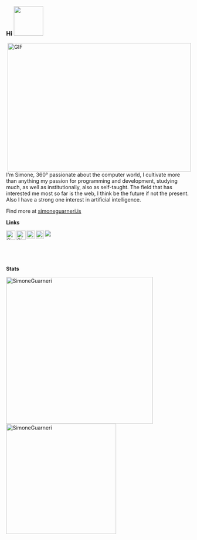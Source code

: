 ### Hi <img src="https://media3.giphy.com/media/mVWFDI1t56KLuzgWav/giphy.gif" width="80px" height="80px">

<img align="right" alt="GIF" src="https://cdn.dribbble.com/users/1235346/screenshots/3252385/job.gif" width="500" height="350" margin="10px" />

<p>I'm Simone, 360° passionate about the computer world, I cultivate more than anything
my passion for programming and development, studying
much, as well as institutionally, also as self-taught. The
field that has interested me most so far is the web, I think
be the future if not the present. Also I have a strong one
interest in artificial intelligence.</p>

Find more at
<a href="https://simoneguarneri.is">simoneguarneri.is</a>

**Links**

<a href="https://discord.com/users/161949066765271040">
  <img align="left" alt="Simones's Discord" width="25px" src="https://raw.githubusercontent.com/peterthehan/peterthehan/master/assets/discord.svg" />
</a>
<a href="https://www.linkedin.com/in/simone-guarneri-343011183/">
  <img align="left" alt="Simones's LinkedIn" width="25px" src="https://raw.githubusercontent.com/peterthehan/peterthehan/master/assets/linkedin.svg" />
</a>
<a href="https://open.spotify.com/user/ch5l5j0xl9bzswthxsdi910u8?si=d3f5e07f94d4475a">
  <img align="left" alt="Simones's Spotify" width="22px" src="https://upload.wikimedia.org/wikipedia/commons/thumb/1/19/Spotify_logo_without_text.svg/768px-Spotify_logo_without_text.svg.png" />
</a>
<a href="https://www.notion.so/simoneguarneri/Hub-Universit-ccbfe261cdfc47b0851d3ae315238d28">
  <img align="left" alt="Simones's Notion" width="22px" src="https://cdn.worldvectorlogo.com/logos/notion-logo-1.svg" />
</a>

![](https://visitor-badge.glitch.me/badge?page_id=SimoneGuarneri.SimoneGuarneri)

<!-- </br>

**Languages and Tools**  
<div width="400" >
  <img alt="Java" src="https://img.shields.io/badge/-Java-ea2845?style=flat-square&logo=java&logoColor=white" />
  <img alt="C" src="https://img.shields.io/badge/-C-46a2f1?style=flat-square&logo=c&logoColor=white" />
  <img alt="C++" src="https://img.shields.io/badge/-C++-1a73e8?style=flat-square&logo=c%2B%2B&logoColor=white" />
  <img alt="JavaScript" src="https://img.shields.io/badge/-JavaScript-F7B93E?style=flat-square&logo=javascript&logoColor=white" />
  <img alt="TypeScript" src="https://img.shields.io/badge/-TypeScript-007ACC?style=flat-square&logo=typescript&logoColor=white" />
  <img alt="React" src="https://img.shields.io/badge/-React-45b8d8?style=flat-square&logo=react&logoColor=white" />
  <img alt="Redux" src="https://img.shields.io/badge/-Redux-764ABC?style=flat-square&logo=redux&logoColor=white" />
  <img alt="git" src="https://img.shields.io/badge/-Git-F05032?style=flat-square&logo=git&logoColor=white" />
  <img alt="Html5" src="https://img.shields.io/badge/-HTML5-E34F26?style=flat-square&logo=html5&logoColor=white" />
  <img alt="Css 3" src="https://img.shields.io/badge/-CSS3-007ACC?style=flat-square&logo=css3&logoColor=white" />
  <img alt="Nodejs" src="https://img.shields.io/badge/-Nodejs-43853d?style=flat-square&logo=Node.js&logoColor=white" />
  <img alt="MySQL" src="https://img.shields.io/badge/-MySQL-db7092?style=flat-square&logo=mysql&logoColor=white" />
</div> -->

</br>
</br>
</br>

**Stats**

  <img align="left" src="https://github-readme-stats.vercel.app/api?username=SimoneGuarneri&show_icons=true&theme=shades-of-purple" alt="SimoneGuarneri" width="400" margin="0px"/>
  <img src="https://github-readme-stats.vercel.app/api/top-langs/?username=SimoneGuarneri&layout=compact&theme=shades-of-purple" alt="SimoneGuarneri" width="300"/>


